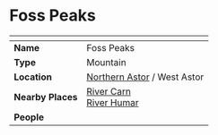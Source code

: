 # Foss Peaks

| []() | |
| --- | --- |
| **Name** | Foss Peaks |
| **Type** | Mountain |
| **Location** | [Northern Astor](../regions/northern-astor.md) / West Astor |
| **Nearby Places** | [River Carn](../rivers-lakes/river-carn.md)<br />[River Humar](../rivers-lakes/river-humar.md) |
| **People** | |

